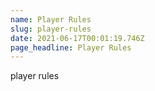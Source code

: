 ```yaml
---
name: Player Rules
slug: player-rules
date: 2021-06-17T00:01:19.746Z
page_headline: Player Rules
---
```


player rules
